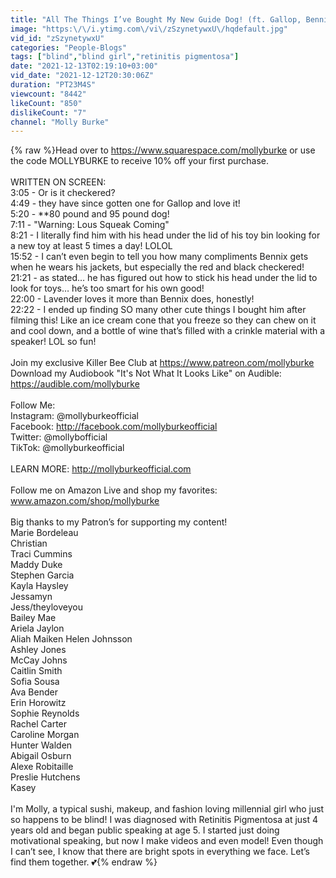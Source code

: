 ```yaml
---
title: "All The Things I’ve Bought My New Guide Dog! (ft. Gallop, Bennix, & Lavender!)"
image: "https:\/\/i.ytimg.com\/vi\/zSzynetywxU\/hqdefault.jpg"
vid_id: "zSzynetywxU"
categories: "People-Blogs"
tags: ["blind","blind girl","retinitis pigmentosa"]
date: "2021-12-13T02:19:10+03:00"
vid_date: "2021-12-12T20:30:06Z"
duration: "PT23M4S"
viewcount: "8442"
likeCount: "850"
dislikeCount: "7"
channel: "Molly Burke"
---
```

{% raw %}Head over to <a rel="nofollow" target="blank" href="https://www.squarespace.com/mollyburke">https://www.squarespace.com/mollyburke</a>  or use the code MOLLYBURKE to receive 10% off your first purchase.<br /><br />WRITTEN ON SCREEN:<br />3:05 - Or is it checkered?<br />4:49 - they have since gotten one for Gallop and love it!<br />5:20 - **80 pound and 95 pound dog!<br />7:11 - &quot;Warning: Lous Squeak Coming&quot;<br />8:21 - I literally find him with his head under the lid of his toy bin looking for a new toy at least 5 times a day! LOLOL<br />15:52 - I can’t even begin to tell you how many compliments Bennix gets when he wears his jackets, but especially the red and black checkered! <br />21:21 - as stated… he has figured out how to stick his head under the lid to look for toys… he’s too smart for his own good!<br />22:00 - Lavender loves it more than Bennix does, honestly!<br />22:22 - I ended up finding SO many other cute things I bought him after filming this! Like an ice cream cone that you freeze so they can chew on it and cool down, and a bottle of wine that’s filled with a crinkle material with a speaker! LOL so fun!<br /><br />Join my exclusive Killer Bee Club at <a rel="nofollow" target="blank" href="https://www.patreon.com/mollyburke">https://www.patreon.com/mollyburke</a><br />Download my Audiobook &quot;It's Not What It Looks Like&quot; on Audible: <a rel="nofollow" target="blank" href="https://audible.com/mollyburke">https://audible.com/mollyburke</a><br /><br />Follow Me:<br />Instagram: @mollyburkeofficial<br />Facebook: <a rel="nofollow" target="blank" href="http://facebook.com/mollyburkeofficial">http://facebook.com/mollyburkeofficial</a><br />Twitter: @mollybofficial <br />TikTok: @mollyburkeofficial<br />   <br />LEARN MORE: <a rel="nofollow" target="blank" href="http://mollyburkeofficial.com">http://mollyburkeofficial.com</a><br /><br />Follow me on Amazon Live and shop my favorites: www.amazon.com/shop/mollyburke <br /><br />Big thanks to my Patron’s for supporting my content!<br />Marie Bordeleau<br />Christian <br />Traci Cummins<br />Maddy Duke<br />Stephen Garcia <br />Kayla Haysley<br />Jessamyn<br />Jess/theyloveyou<br />Bailey Mae<br />Ariela Jaylon<br />Aliah Maiken Helen Johnsson <br />Ashley Jones <br />McCay Johns<br />Caitlin Smith <br />Sofia Sousa <br />Ava Bender<br />Erin Horowitz<br />Sophie Reynolds<br />Rachel Carter<br />Caroline Morgan<br />Hunter Walden<br />Abigail Osburn<br />Alexe Robitaille<br />Preslie Hutchens<br />Kasey<br /><br />I'm Molly, a typical sushi, makeup, and fashion loving millennial girl who just so happens to be blind! I was diagnosed with Retinitis Pigmentosa at just 4 years old and began public speaking at age 5. I started just doing motivational speaking, but now I make videos and even model! Even though I can’t see, I know that there are bright spots in everything we face. Let’s find them together. 💕{% endraw %}

